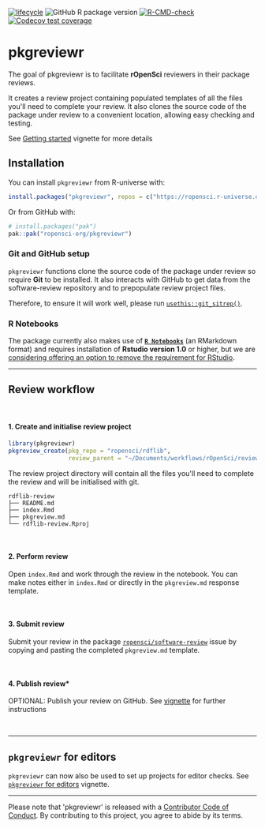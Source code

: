 
<!-- badges: start -->
[![lifecycle](https://img.shields.io/badge/lifecycle-maturing-blue.svg)](https://www.tidyverse.org/lifecycle/#maturing) ![GitHub R package version](https://img.shields.io/github/r-package/v/ropensci-org/pkgreviewr) 
[![R-CMD-check](https://github.com/ropensci-org/pkgreviewr/actions/workflows/R-CMD-check.yaml/badge.svg)](https://github.com/ropensci-org/pkgreviewr/actions/workflows/R-CMD-check.yaml)
[![Codecov test coverage](https://codecov.io/gh/ropensci-org/pkgreviewr/graph/badge.svg)](https://app.codecov.io/gh/ropensci-org/pkgreviewr)
<!-- badges: end -->
 
# pkgreviewr

The goal of pkgreviewr is to facilitate **rOpenSci** reviewers in their package reviews. 

It creates a review project containing populated templates of all the files you'll need to complete your review. It also clones the source code of the package under review to a convenient location, allowing easy checking and testing.

See [Getting started](articles/get_started.html) vignette for more details

## Installation

You can install `pkgreviewr` from R-universe with:

``` r
install.packages("pkgreviewr", repos = c("https://ropensci.r-universe.dev", "https://cloud.r-project.org"))
```

Or from GitHub with:


``` r
# install.packages("pak")
pak::pak("ropensci-org/pkgreviewr")
```


### Git and GitHub setup

`pkgreviewr` functions clone the source code of the package under review so require **Git** to be installed. 
It also interacts with GitHub to get data from the software-review repository and to prepopulate review project files.

Therefore, to ensure it will work well, please run [`usethis::git_sitrep()`](https://usethis.r-lib.org/reference/git_sitrep.html).


### R Notebooks

The package currently also makes use of [**`R Notebooks`**](https://rmarkdown.rstudio.com/r_notebooks.html) (an RMarkdown format) and requires installation of **Rstudio version 1.0** or higher, but we are [considering offering an option to remove the requirement for RStudio](https://github.com/ropenscilabs/pkgreviewr/issues/64).

***

## Review workflow

<br>

#### 1. Create and initialise review project 

```r
library(pkgreviewr)
pkgreview_create(pkg_repo = "ropensci/rdflib", 
                 review_parent = "~/Documents/workflows/rOpenSci/reviews/")
```

The review project directory will contain all the files you'll need to complete the review and will be initialised with git.

```
rdflib-review
├── README.md
├── index.Rmd
├── pkgreview.md
└── rdflib-review.Rproj
```
<br>

#### 2. Perform review

Open `index.Rmd` and work through the review in the notebook. You can make notes either in `index.Rmd` or directly in the `pkgreview.md` response template.

<br>

#### 3. Submit review

Submit your review in the package [`ropensci/software-review`](https://github.com/ropensci/software-review/issues) issue by copying and pasting the completed `pkgreview.md` template.

<br>

#### 4. Publish review*

OPTIONAL: Publish your review on GitHub. See [vignette](articles/publish-review-on-github.html) for further instructions

<br>


***

## `pkgreviewr` for editors 

`pkgreviewr` can now also be used to set up projects for editor checks. See [`pkgreviewr` for editors](articles/editors.html) vignette.


***

Please note that 'pkgreviewr' is released with a [Contributor Code of Conduct](CODE_OF_CONDUCT.md). By contributing to this project, you agree to abide by its terms.
